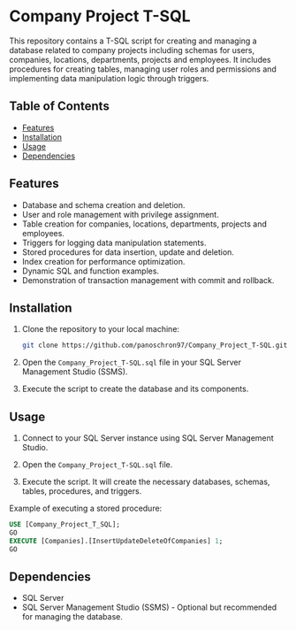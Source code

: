 # Company Project T-SQL

This repository contains a T-SQL script for creating and managing a database related to company projects including schemas for users, companies, locations, departments, projects and employees. It includes procedures for creating tables, managing user roles and permissions and implementing data manipulation logic through triggers.

## Table of Contents
- [Features](#features)
- [Installation](#installation)
- [Usage](#usage)
- [Dependencies](#dependencies)

## Features

- Database and schema creation and deletion.
- User and role management with privilege assignment.
- Table creation for companies, locations, departments, projects and employees.
- Triggers for logging data manipulation statements.
- Stored procedures for data insertion, update and deletion.
- Index creation for performance optimization.
- Dynamic SQL and function examples.
- Demonstration of transaction management with commit and rollback.

## Installation

1.  Clone the repository to your local machine:

    ```bash
    git clone https://github.com/panoschron97/Company_Project_T-SQL.git
    ```

2.  Open the `Company_Project_T-SQL.sql` file in your SQL Server Management Studio (SSMS).

3.  Execute the script to create the database and its components.

## Usage

1.  Connect to your SQL Server instance using SQL Server Management Studio.

2.  Open the `Company_Project_T-SQL.sql` file.

3.  Execute the script. It will create the necessary databases, schemas, tables, procedures, and triggers.

Example of executing a stored procedure:

```sql
USE [Company_Project_T_SQL];
GO
EXECUTE [Companies].[InsertUpdateDeleteOfCompanies] 1;
GO
```

## Dependencies

- SQL Server
- SQL Server Management Studio (SSMS) - Optional but recommended for managing the database.
